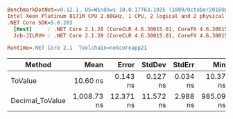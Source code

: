 ``` ini

BenchmarkDotNet=v0.12.1, OS=Windows 10.0.17763.1935 (1809/October2018Update/Redstone5), VM=Hyper-V
Intel Xeon Platinum 8171M CPU 2.60GHz, 1 CPU, 2 logical and 2 physical cores
.NET Core SDK=5.0.203
  [Host]     : .NET Core 2.1.28 (CoreCLR 4.6.30015.01, CoreFX 4.6.30015.01), X64 RyuJIT
  Job-JILRVH : .NET Core 2.1.28 (CoreCLR 4.6.30015.01, CoreFX 4.6.30015.01), X64 RyuJIT

Runtime=.NET Core 2.1  Toolchain=netcoreapp21  

```
|          Method |        Mean |     Error |    StdDev |   StdErr |       Min |         Max |      Median | Ratio | MannWhitney(5%) | RatioSD |
|---------------- |------------:|----------:|----------:|---------:|----------:|------------:|------------:|------:|---------------- |--------:|
|         ToValue |    10.60 ns |  0.143 ns |  0.127 ns | 0.034 ns |  10.37 ns |    10.87 ns |    10.57 ns |  1.00 |            Base |    0.00 |
| Decimal_ToValue | 1,008.73 ns | 12.371 ns | 11.572 ns | 2.988 ns | 985.09 ns | 1,022.21 ns | 1,013.37 ns | 95.38 |          Slower |    1.35 |
